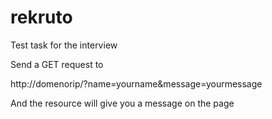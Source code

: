 # rekruto

Test task for the interview

Send a GET request to

http://domenorip/?name=yourname&message=yourmessage 
  
And the resource will give you a message on the page
